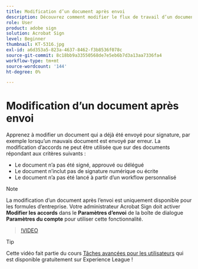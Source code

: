 ```yaml
---
title: Modification d’un document après envoi
description: Découvrez comment modifier le flux de travail d’un document déjà en cours
role: User
product: adobe sign
solution: Acrobat Sign
level: Beginner
thumbnail: KT-5316.jpg
exl-id: a6d353a5-823a-4637-8462-f3b8536f078c
source-git-commit: 8c18bb9a33550568de7e5eb6b7d3a13aa7336fa4
workflow-type: tm+mt
source-wordcount: '144'
ht-degree: 0%

---
```


# Modification d’un document après envoi

Apprenez à modifier un document qui a déjà été envoyé pour signature, par exemple lorsqu’un mauvais document est envoyé par erreur. La modification d’accords ne peut être utilisée que sur des documents répondant aux critères suivants :

* Le document n’a pas été signé, approuvé ou délégué
* Le document n’inclut pas de signature numérique ou écrite
* Le document n’a pas été lancé à partir d’un workflow personnalisé


>[!NOTE]
>
>La modification d’un document après l’envoi est uniquement disponible pour les formules d’entreprise. Votre administrateur Acrobat Sign doit activer **Modifier les accords** dans le **Paramètres d’envoi** de la boîte de dialogue **Paramètres du compte** pour utiliser cette fonctionnalité.

>[!VIDEO](https://video.tv.adobe.com/v/342299?hidetitle=true)

>[!TIP]
>
>Cette vidéo fait partie du cours [Tâches avancées pour les utilisateurs](https://experienceleague.adobe.com/?recommended=Sign-U-1-2020.3) qui est disponible gratuitement sur Experience League !
